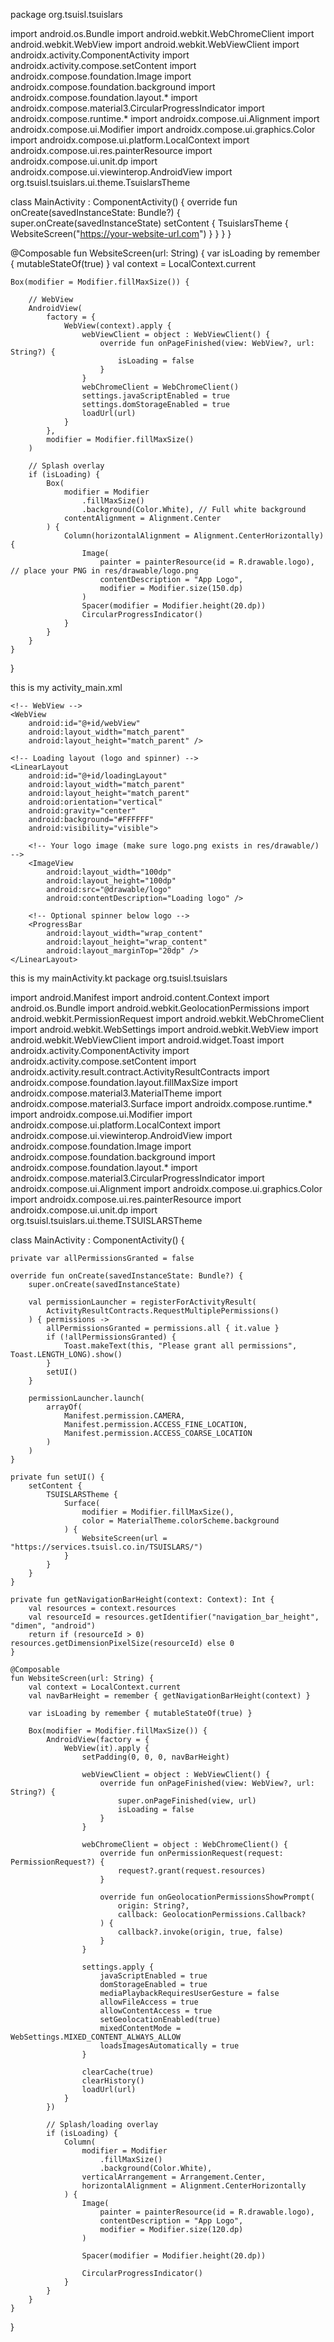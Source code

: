 package org.tsuisl.tsuislars

import android.os.Bundle
import android.webkit.WebChromeClient
import android.webkit.WebView
import android.webkit.WebViewClient
import androidx.activity.ComponentActivity
import androidx.activity.compose.setContent
import androidx.compose.foundation.Image
import androidx.compose.foundation.background
import androidx.compose.foundation.layout.*
import androidx.compose.material3.CircularProgressIndicator
import androidx.compose.runtime.*
import androidx.compose.ui.Alignment
import androidx.compose.ui.Modifier
import androidx.compose.ui.graphics.Color
import androidx.compose.ui.platform.LocalContext
import androidx.compose.ui.res.painterResource
import androidx.compose.ui.unit.dp
import androidx.compose.ui.viewinterop.AndroidView
import org.tsuisl.tsuislars.ui.theme.TsuislarsTheme

class MainActivity : ComponentActivity() {
    override fun onCreate(savedInstanceState: Bundle?) {
        super.onCreate(savedInstanceState)
        setContent {
            TsuislarsTheme {
                WebsiteScreen("https://your-website-url.com")
            }
        }
    }
}

@Composable
fun WebsiteScreen(url: String) {
    var isLoading by remember { mutableStateOf(true) }
    val context = LocalContext.current

    Box(modifier = Modifier.fillMaxSize()) {

        // WebView
        AndroidView(
            factory = {
                WebView(context).apply {
                    webViewClient = object : WebViewClient() {
                        override fun onPageFinished(view: WebView?, url: String?) {
                            isLoading = false
                        }
                    }
                    webChromeClient = WebChromeClient()
                    settings.javaScriptEnabled = true
                    settings.domStorageEnabled = true
                    loadUrl(url)
                }
            },
            modifier = Modifier.fillMaxSize()
        )

        // Splash overlay
        if (isLoading) {
            Box(
                modifier = Modifier
                    .fillMaxSize()
                    .background(Color.White), // Full white background
                contentAlignment = Alignment.Center
            ) {
                Column(horizontalAlignment = Alignment.CenterHorizontally) {
                    Image(
                        painter = painterResource(id = R.drawable.logo), // place your PNG in res/drawable/logo.png
                        contentDescription = "App Logo",
                        modifier = Modifier.size(150.dp)
                    )
                    Spacer(modifier = Modifier.height(20.dp))
                    CircularProgressIndicator()
                }
            }
        }
    }
}




this is my activity_main.xml

<?xml version="1.0" encoding="utf-8"?>
<FrameLayout xmlns:android="http://schemas.android.com/apk/res/android"
    android:id="@+id/root"
    android:layout_width="match_parent"
    android:layout_height="match_parent">

    <!-- WebView -->
    <WebView
        android:id="@+id/webView"
        android:layout_width="match_parent"
        android:layout_height="match_parent" />

    <!-- Loading layout (logo and spinner) -->
    <LinearLayout
        android:id="@+id/loadingLayout"
        android:layout_width="match_parent"
        android:layout_height="match_parent"
        android:orientation="vertical"
        android:gravity="center"
        android:background="#FFFFFF"
        android:visibility="visible">

        <!-- Your logo image (make sure logo.png exists in res/drawable/) -->
        <ImageView
            android:layout_width="100dp"
            android:layout_height="100dp"
            android:src="@drawable/logo"
            android:contentDescription="Loading logo" />

        <!-- Optional spinner below logo -->
        <ProgressBar
            android:layout_width="wrap_content"
            android:layout_height="wrap_content"
            android:layout_marginTop="20dp" />
    </LinearLayout>

</FrameLayout>


this is my mainActivity.kt
package org.tsuisl.tsuislars

import android.Manifest
import android.content.Context
import android.os.Bundle
import android.webkit.GeolocationPermissions
import android.webkit.PermissionRequest
import android.webkit.WebChromeClient
import android.webkit.WebSettings
import android.webkit.WebView
import android.webkit.WebViewClient
import android.widget.Toast
import androidx.activity.ComponentActivity
import androidx.activity.compose.setContent
import androidx.activity.result.contract.ActivityResultContracts
import androidx.compose.foundation.layout.fillMaxSize
import androidx.compose.material3.MaterialTheme
import androidx.compose.material3.Surface
import androidx.compose.runtime.*
import androidx.compose.ui.Modifier
import androidx.compose.ui.platform.LocalContext
import androidx.compose.ui.viewinterop.AndroidView
import androidx.compose.foundation.Image
import androidx.compose.foundation.background
import androidx.compose.foundation.layout.*
import androidx.compose.material3.CircularProgressIndicator
import androidx.compose.ui.Alignment
import androidx.compose.ui.graphics.Color
import androidx.compose.ui.res.painterResource
import androidx.compose.ui.unit.dp
import org.tsuisl.tsuislars.ui.theme.TSUISLARSTheme

class MainActivity : ComponentActivity() {

    private var allPermissionsGranted = false

    override fun onCreate(savedInstanceState: Bundle?) {
        super.onCreate(savedInstanceState)

        val permissionLauncher = registerForActivityResult(
            ActivityResultContracts.RequestMultiplePermissions()
        ) { permissions ->
            allPermissionsGranted = permissions.all { it.value }
            if (!allPermissionsGranted) {
                Toast.makeText(this, "Please grant all permissions", Toast.LENGTH_LONG).show()
            }
            setUI()
        }

        permissionLauncher.launch(
            arrayOf(
                Manifest.permission.CAMERA,
                Manifest.permission.ACCESS_FINE_LOCATION,
                Manifest.permission.ACCESS_COARSE_LOCATION
            )
        )
    }

    private fun setUI() {
        setContent {
            TSUISLARSTheme {
                Surface(
                    modifier = Modifier.fillMaxSize(),
                    color = MaterialTheme.colorScheme.background
                ) {
                    WebsiteScreen(url = "https://services.tsuisl.co.in/TSUISLARS/")
                }
            }
        }
    }

    private fun getNavigationBarHeight(context: Context): Int {
        val resources = context.resources
        val resourceId = resources.getIdentifier("navigation_bar_height", "dimen", "android")
        return if (resourceId > 0) resources.getDimensionPixelSize(resourceId) else 0
    }

    @Composable
    fun WebsiteScreen(url: String) {
        val context = LocalContext.current
        val navBarHeight = remember { getNavigationBarHeight(context) }

        var isLoading by remember { mutableStateOf(true) }

        Box(modifier = Modifier.fillMaxSize()) {
            AndroidView(factory = {
                WebView(it).apply {
                    setPadding(0, 0, 0, navBarHeight)

                    webViewClient = object : WebViewClient() {
                        override fun onPageFinished(view: WebView?, url: String?) {
                            super.onPageFinished(view, url)
                            isLoading = false
                        }
                    }

                    webChromeClient = object : WebChromeClient() {
                        override fun onPermissionRequest(request: PermissionRequest?) {
                            request?.grant(request.resources)
                        }

                        override fun onGeolocationPermissionsShowPrompt(
                            origin: String?,
                            callback: GeolocationPermissions.Callback?
                        ) {
                            callback?.invoke(origin, true, false)
                        }
                    }

                    settings.apply {
                        javaScriptEnabled = true
                        domStorageEnabled = true
                        mediaPlaybackRequiresUserGesture = false
                        allowFileAccess = true
                        allowContentAccess = true
                        setGeolocationEnabled(true)
                        mixedContentMode = WebSettings.MIXED_CONTENT_ALWAYS_ALLOW
                        loadsImagesAutomatically = true
                    }

                    clearCache(true)
                    clearHistory()
                    loadUrl(url)
                }
            })

            // Splash/loading overlay
            if (isLoading) {
                Column(
                    modifier = Modifier
                        .fillMaxSize()
                        .background(Color.White),
                    verticalArrangement = Arrangement.Center,
                    horizontalAlignment = Alignment.CenterHorizontally
                ) {
                    Image(
                        painter = painterResource(id = R.drawable.logo),
                        contentDescription = "App Logo",
                        modifier = Modifier.size(120.dp)
                    )

                    Spacer(modifier = Modifier.height(20.dp))

                    CircularProgressIndicator()
                }
            }
        }
    }
}

